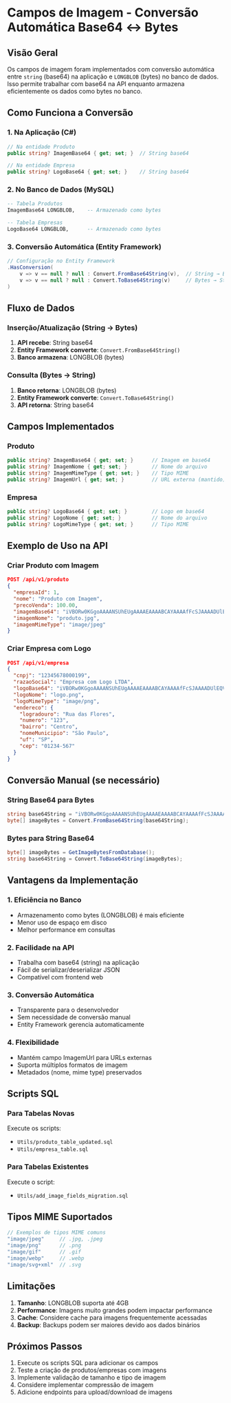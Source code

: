 # Campos de Imagem - Conversão Automática Base64 ↔ Bytes

## Visão Geral

Os campos de imagem foram implementados com conversão automática entre `string` (base64) na aplicação e `LONGBLOB` (bytes) no banco de dados. Isso permite trabalhar com base64 na API enquanto armazena eficientemente os dados como bytes no banco.

## Como Funciona a Conversão

### 1. Na Aplicação (C#)
```csharp
// Na entidade Produto
public string? ImagemBase64 { get; set; }  // String base64

// Na entidade Empresa  
public string? LogoBase64 { get; set; }    // String base64
```

### 2. No Banco de Dados (MySQL)
```sql
-- Tabela Produtos
ImagemBase64 LONGBLOB,    -- Armazenado como bytes

-- Tabela Empresas
LogoBase64 LONGBLOB,      -- Armazenado como bytes
```

### 3. Conversão Automática (Entity Framework)
```csharp
// Configuração no Entity Framework
.HasConversion(
    v => v == null ? null : Convert.FromBase64String(v),  // String → Bytes (INSERT/UPDATE)
    v => v == null ? null : Convert.ToBase64String(v)     // Bytes → String (SELECT)
)
```

## Fluxo de Dados

### Inserção/Atualização (String → Bytes)
1. **API recebe**: String base64
2. **Entity Framework converte**: `Convert.FromBase64String()`
3. **Banco armazena**: LONGBLOB (bytes)

### Consulta (Bytes → String)
1. **Banco retorna**: LONGBLOB (bytes)
2. **Entity Framework converte**: `Convert.ToBase64String()`
3. **API retorna**: String base64

## Campos Implementados

### Produto
```csharp
public string? ImagemBase64 { get; set; }      // Imagem em base64
public string? ImagemNome { get; set; }        // Nome do arquivo
public string? ImagemMimeType { get; set; }    // Tipo MIME
public string? ImagemUrl { get; set; }         // URL externa (mantido)
```

### Empresa
```csharp
public string? LogoBase64 { get; set; }        // Logo em base64
public string? LogoNome { get; set; }          // Nome do arquivo
public string? LogoMimeType { get; set; }      // Tipo MIME
```

## Exemplo de Uso na API

### Criar Produto com Imagem
```json
POST /api/v1/produto
{
  "empresaId": 1,
  "nome": "Produto com Imagem",
  "precoVenda": 100.00,
  "imagemBase64": "iVBORw0KGgoAAAANSUhEUgAAAAEAAAABCAYAAAAfFcSJAAAADUlEQVR42mNkYPhfDwAChwGA60e6kgAAAABJRU5ErkJggg==",
  "imagemNome": "produto.jpg",
  "imagemMimeType": "image/jpeg"
}
```

### Criar Empresa com Logo
```json
POST /api/v1/empresa
{
  "cnpj": "12345678000199",
  "razaoSocial": "Empresa com Logo LTDA",
  "logoBase64": "iVBORw0KGgoAAAANSUhEUgAAAAEAAAABCAYAAAAfFcSJAAAADUlEQVR42mNkYPhfDwAChwGA60e6kgAAAABJRU5ErkJggg==",
  "logoNome": "logo.png",
  "logoMimeType": "image/png",
  "endereco": {
    "logradouro": "Rua das Flores",
    "numero": "123",
    "bairro": "Centro",
    "nomeMunicipio": "São Paulo",
    "uf": "SP",
    "cep": "01234-567"
  }
}
```

## Conversão Manual (se necessário)

### String Base64 para Bytes
```csharp
string base64String = "iVBORw0KGgoAAAANSUhEUgAAAAEAAAABCAYAAAAfFcSJAAAADUlEQVR42mNkYPhfDwAChwGA60e6kgAAAABJRU5ErkJggg==";
byte[] imageBytes = Convert.FromBase64String(base64String);
```

### Bytes para String Base64
```csharp
byte[] imageBytes = GetImageBytesFromDatabase();
string base64String = Convert.ToBase64String(imageBytes);
```

## Vantagens da Implementação

### 1. **Eficiência no Banco**
- Armazenamento como bytes (LONGBLOB) é mais eficiente
- Menor uso de espaço em disco
- Melhor performance em consultas

### 2. **Facilidade na API**
- Trabalha com base64 (string) na aplicação
- Fácil de serializar/deserializar JSON
- Compatível com frontend web

### 3. **Conversão Automática**
- Transparente para o desenvolvedor
- Sem necessidade de conversão manual
- Entity Framework gerencia automaticamente

### 4. **Flexibilidade**
- Mantém campo ImagemUrl para URLs externas
- Suporta múltiplos formatos de imagem
- Metadados (nome, mime type) preservados

## Scripts SQL

### Para Tabelas Novas
Execute os scripts:
- `Utils/produto_table_updated.sql`
- `Utils/empresa_table.sql`

### Para Tabelas Existentes
Execute o script:
- `Utils/add_image_fields_migration.sql`

## Tipos MIME Suportados

```csharp
// Exemplos de tipos MIME comuns
"image/jpeg"     // .jpg, .jpeg
"image/png"      // .png
"image/gif"      // .gif
"image/webp"     // .webp
"image/svg+xml"  // .svg
```

## Limitações

1. **Tamanho**: LONGBLOB suporta até 4GB
2. **Performance**: Imagens muito grandes podem impactar performance
3. **Cache**: Considere cache para imagens frequentemente acessadas
4. **Backup**: Backups podem ser maiores devido aos dados binários

## Próximos Passos

1. Execute os scripts SQL para adicionar os campos
2. Teste a criação de produtos/empresas com imagens
3. Implemente validação de tamanho e tipo de imagem
4. Considere implementar compressão de imagem
5. Adicione endpoints para upload/download de imagens 